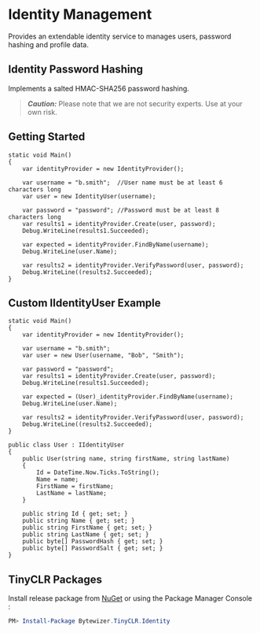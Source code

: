# Identity Management

Provides an extendable identity service to manages users, password hashing and profile data.

## Identity Password Hashing
Implements a salted HMAC-SHA256 password hashing.
>**_Caution:_** Please note that we are not security experts. Use at your own risk. 

## Getting Started
```CSharp
static void Main()
{
    var identityProvider = new IdentityProvider();
    
    var username = "b.smith";  //User name must be at least 6 characters long
    var user = new IdentityUser(username);

    var password = "password"; //Password must be at least 8 characters long
    var results1 = identityProvider.Create(user, password);
    Debug.WriteLine(results1.Succeeded);

    var expected = identityProvider.FindByName(username);
    Debug.WriteLine(user.Name);

    var results2 = identityProvider.VerifyPassword(user, password);
    Debug.WriteLine((results2.Succeeded);
}
```

## Custom IIdentityUser Example

```CSharp
static void Main()
{
    var identityProvider = new IdentityProvider();

    var username = "b.smith";
    var user = new User(username, "Bob", "Smith");

    var password = "password";
    var results1 = identityProvider.Create(user, password);
    Debug.WriteLine(results1.Succeeded);

    var expected = (User)_identityProvider.FindByName(username);
    Debug.WriteLine(user.Name);

    var results2 = identityProvider.VerifyPassword(user, password);
    Debug.WriteLine((results2.Succeeded);
}

public class User : IIdentityUser
{
    public User(string name, string firstName, string lastName)
    {
        Id = DateTime.Now.Ticks.ToString();
        Name = name;    
        FirstName = firstName;
        LastName = lastName;
    }

    public string Id { get; set; }
    public string Name { get; set; }
    public string FirstName { get; set; }
    public string LastName { get; set; }
    public byte[] PasswordHash { get; set; }
    public byte[] PasswordSalt { get; set; }
}
```

## TinyCLR Packages
Install release package from [NuGet](https://www.nuget.org/packages?q=bytewizer.tinyclr) or using the Package Manager Console :
```powershell
PM> Install-Package Bytewizer.TinyCLR.Identity
```